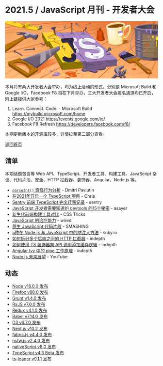 # 2021.5 / JavaScript 月刊 - 开发者大会

![](./img/05.jpeg )

本月将有两大开发者大会举办，均为线上活动的形式，分别是 Microsoft Build 和 Google I/O，Facebook F8 将在下月举办，三大开发者大会报名通道均已开启，附上链接供大家参考：

1. Learn. Connect. Code. - Microsoft Build <https://mybuild.microsoft.com/home>
2. Google I/O 2021 <https://events.google.com/io/>
3. Facebook F8 Refresh <https://developers.facebook.com/f8/>

本期更新版本的开源库较多，详情拉至第二部分查看。

[返回首页](https://github.com/hijiangtao/javascript-articles-monthly)

## 清单

本期话题包含等 Web API、TypeScript、开发者工具、构建工具、JavaScript 杂谈、代码片段、安全、HTTP 拦截器、装饰器、Angular、Node.js 等。

* [`parseInt()` 奇怪行为分析](https://dmitripavlutin.com/parseint-mystery-javascript/) - Dmitri Pavlutin
* [在2021年开启一个 TypeScript 项目](https://www.metachris.com/2021/04/starting-a-typescript-project-in-2021/) - Chris
* [Sentry 前端 TypeScript 完全迁移记录](https://blog.sentry.io/2021/04/12/slow-and-steady-converting-sentrys-entire-frontend-to-typescript) - sentry
* [JavaScript 开发者需要知道的 devtools 的15个秘密](https://blog.asayer.io/15-devtool-secrets-for-javascript-developers) - asayer
* [新生代前端构建工具对比](https://css-tricks.com/comparing-the-new-generation-of-build-tools/) - CSS Tricks
* [JavaScript 的治疗能力](https://www.wired.com/story/healing-power-javascript-code-programming/) - wired
* [原生 JavaScript 代码片段](https://www.smashingmagazine.com/2021/04/vanilla-javascript-code-snippets/) - SMASHING
* [5种在 Node.js 与 JavaScript 中的防注入方法](https://snyk.io/blog/5-ways-to-prevent-code-injection-in-javascript-and-node-js/) - snky.io
* [如何拆分多个后端之间的 HTTP 拦截器](https://indepth.dev/posts/1455/how-to-split-http-interceptors-between-multiple-backends) - indepth
* [如何使用 TS 装饰器向 API 调用添加缓存逻辑](https://indepth.dev/posts/1450/how-to-use-ts-decorators-to-add-caching-logic-to-api-calls) - indepth
* [Angular Ivy 中的 pipe 工作原理](https://indepth.dev/posts/1447/how-pure-and-impure-pipes-work-in-angular-ivy) - indepth
* [Node.js 未来展望](https://www.youtube.com/watch?v=vrnToZP47Ro) - YouTube

## 动态

* [Node v16.0.0 发布](https://nodejs.medium.com/node-js-16-available-now-7f5099a97e70)
* [Firefox v88.0 发布](https://www.mozilla.org/en-US/firefox/88.0/releasenotes/)
* [Grunt v1.4.0 发布](https://github.com/gruntjs/grunt)
* [RxJS v7.0.0 发布](https://github.com/ReactiveX/rxjs/releases/tag/7.0.0)
* [Redux v4.1.0 发布](https://github.com/reduxjs/redux/releases/tag/v4.1.0)
* [Babel v7.14.0 发布](https://babeljs.io/blog/2021/04/29/7.14.0)
* [D3 v6.7.0 发布](https://github.com/d3/d3/releases/tag/v6.7.0)
* [Next.js v10.2 发布](https://nextjs.org/blog/next-10-2)
* [fabric.js v4.4.0 发布](https://github.com/fabricjs/fabric.js/releases/tag/v4.4.0)
* [nsfw.js v2.4.0 发布](https://github.com/infinitered/nsfwjs/releases/tag/v2.4.0)
* [nativeScript v8.0 发布](https://blog.nativescript.org/nativescript-8-announcement/)
* [TypeScript v4.3 Beta 发布](https://devblogs.microsoft.com/typescript/announcing-typescript-4-3-beta/)
* [ts-loader v9.1.1 发布](https://github.com/TypeStrong/ts-loader/releases/tag/v9.1.1)
